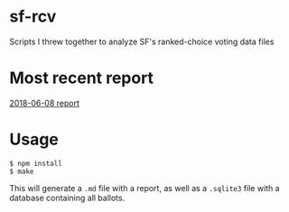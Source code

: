 # sf-rcv
Scripts I threw together to analyze SF's ranked-choice voting data files

# Most recent report
[2018-06-08 report](20180608_report.md)

# Usage

```
$ npm install
$ make
```

This will generate a `.md` file with a report, as well as a `.sqlite3` file
with a database containing all ballots.
